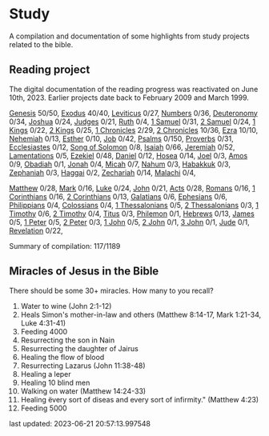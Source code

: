 # Study

A compilation and documentation of some highlights from study projects related to the bible.

## Reading project

The digital documentation of the reading progress was reactivated on June 10th, 2023. Earlier projects date back to February 2009 and March 1999.

[Genesis](docs/bible/genesis/) 50/50, [Exodus](docs/bible/exodus/) 40/40, [Leviticus](docs/bible/leviticus/) 0/27, [Numbers](docs/bible/numbers/) 0/36, [Deuteronomy](docs/bible/deuteronomy/) 0/34, [Joshua](docs/bible/joshua/) 0/24, [Judges](docs/bible/judges/) 0/21, [Ruth](docs/bible/ruth/) 0/4, [1 Samuel](docs/bible/1_samuel/) 0/31, [2 Samuel](docs/bible/2_samuel/) 0/24, [1 Kings](docs/bible/1_kings/) 0/22, [2 Kings](docs/bible/2_kings/) 0/25, [1 Chronicles](docs/bible/1_chronicles/) 2/29, [2 Chronicles](docs/bible/2_chronicles/) 10/36, [Ezra](docs/bible/ezra/) 10/10, [Nehemiah](docs/bible/nehemiah/) 0/13, [Esther](docs/bible/esther/) 0/10, [Job](docs/bible/job/) 0/42, [Psalms](docs/bible/psalms/) 0/150, [Proverbs](docs/bible/proverbs/) 0/31, [Ecclesiastes](docs/bible/ecclesiastes/) 0/12, [Song of Solomon](docs/bible/song_of_solomon/) 0/8, [Isaiah](docs/bible/isaiah/) 0/66, [Jeremiah](docs/bible/jeremiah/) 0/52, [Lamentations](docs/bible/lamentations/) 0/5, [Ezekiel](docs/bible/ezekiel/) 0/48, [Daniel](docs/bible/daniel/) 0/12, [Hosea](docs/bible/hosea/) 0/14, [Joel](docs/bible/joel/) 0/3, [Amos](docs/bible/amos/) 0/9, [Obadiah](docs/bible/obadiah/) 0/1, [Jonah](docs/bible/jonah/) 0/4, [Micah](docs/bible/micah/) 0/7, [Nahum](docs/bible/nahum/) 0/3, [Habakkuk](docs/bible/habakkuk/) 0/3, [Zephaniah](docs/bible/zephaniah/) 0/3, [Haggai](docs/bible/haggai/) 0/2, [Zechariah](docs/bible/zechariah/) 0/14, [Malachi](docs/bible/malachi/) 0/4, 

[Matthew](docs/bible/matthew/) 0/28, [Mark](docs/bible/mark/) 0/16, [Luke](docs/bible/luke/) 0/24, [John](docs/bible/john/) 0/21, [Acts](docs/bible/acts/) 0/28, [Romans](docs/bible/romans/) 0/16, [1 Corinthians](docs/bible/1_corinthians/) 0/16, [2 Corinthians](docs/bible/2_corinthians/) 0/13, [Galatians](docs/bible/galatians/) 0/6, [Ephesians](docs/bible/ephesians/) 0/6, [Philippians](docs/bible/philippians/) 0/4, [Colossians](docs/bible/colossians/) 0/4, [1 Thessalonians](docs/bible/1_thessalonians/) 0/5, [2 Thessalonians](docs/bible/2_thessalonians/) 0/3, [1 Timothy](docs/bible/1_timothy/) 0/6, [2 Timothy](docs/bible/2_timothy/) 0/4, [Titus](docs/bible/titus/) 0/3, [Philemon](docs/bible/philemon/) 0/1, [Hebrews](docs/bible/hebrews/) 0/13, [James](docs/bible/james/) 0/5, [1 Peter](docs/bible/1_peter/) 0/5, [2 Peter](docs/bible/2_peter/) 0/3, [1 John](docs/bible/1_john/) 0/5, [2 John](docs/bible/2_john/) 0/1, [3 John](docs/bible/3_john/) 0/1, [Jude](docs/bible/jude/) 0/1, [Revelation](docs/bible/revelation/) 0/22, 

Summary of compilation: 117/1189
## Miracles of Jesus in the Bible

There should be some 30+ miracles. How many to you recall?

1. Water to wine (John 2:1-12)
2. Heals Simon's mother-in-law and others (Matthew 8:14-17, Mark 1:21-34, Luke 4:31-41)
3. Feeding 4000
4. Resurrecting the son in Nain
5. Resurrecting the daughter of Jairus
6. Healing the flow of blood
7. Resurrecting Lazarus (John 11:38-48)
8. Healing a leper
9. Healing 10 blind men
10. Walking on water (Matthew 14:24-33)
11. Healing ëvery sort of diseas and every sort of infirmity." (Matthew 4:23)
12. Feeding 5000


last updated: 2023-06-21 20:57:13.997548